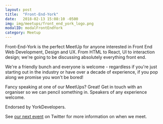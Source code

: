 ```yaml
---
layout: post
title:  "Front-End-York"
date:   2018-02-13 15:08:10 -0500
img: img/meetups/front_end_york_logo.png
modalID: modalFrontEndYork
category: Meetup
---
```

Front-End-York is the perfect MeetUp for anyone interested in Front End Web Development, Design and UX. From HTML to React, UI to interaction design; we're going to be discussing absolutely everything front end.

We're a friendly bunch and everyone is welcome - regardless if you're just starting out in the industry or have over a decade of experience, if you pop along we promise you won't be bored!

Fancy speaking at one of our MeetUps? Great! Get in touch with an organiser so we can pencil something in. Speakers of any experience welcome.

Endorsed by YorkDevelopers.

See [our next event][front-end-york-next-event] on Twitter for more information on when we meet.

[front-end-york-next-event]: https://www.meetup.com/YorkDevelopers/events/247797740/